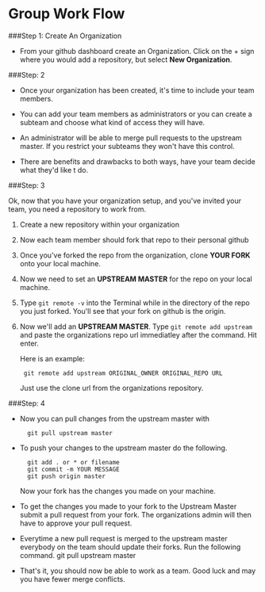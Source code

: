 Group Work Flow
===============
###Step 1: Create An Organization
- From your github dashboard create an Organization. Click on the + sign where you would add a repository, but select **New Organization**.

###Step: 2
- Once your organization has been created, it's time to include your team members. 

- You can add your team members as administrators or you can create a subteam and choose what kind of access they will have. 

- An administrator will be able to merge pull requests to the upstream master. If you restrict your subteams they won't have this control.

- There are benefits and drawbacks to both ways, have your team decide what they'd like t do.

###Step: 3

Ok, now that you have your organization setup, and you've invited your team, you need a repository to work from. 

1. Create a new repository within your organization

2. Now each team member should fork that repo to their personal github

3. Once you've forked the repo from the organization, clone **YOUR FORK** onto your local machine.

4. Now we need to set an **UPSTREAM MASTER** for the repo on your local machine.

5. Type ```git remote -v``` into the Terminal while in the directory of the repo you just forked. You'll see that your fork on github is the origin.

6. Now we'll add an **UPSTREAM MASTER**. Type ```git remote add upstream``` and paste the organizations repo url immediatley after the command. Hit enter.

	Here is an example: 
	
		git remote add upstream ORIGINAL_OWNER ORIGINAL_REPO URL

	Just use the clone url from the organizations repository.

###Step: 4

- Now you can pull changes from the upstream master with 

		git pull upstream master
        
- To push your changes to the upstream master do the following.

		git add . or * or filename
        git commit -m YOUR MESSAGE
		git push origin master
        
   Now your fork has the changes you made on your machine.
   
- To get the changes you made to your fork to the Upstream Master submit a pull request from your fork. The organizations admin will then have to approve your pull request.
- Everytime a new pull request is merged to the upstream master everybody on the team should update their forks. Run the following command.
		git pull upstream master

- That's it, you should now be able to work as a team. Good luck and may you have fewer merge conflicts.


